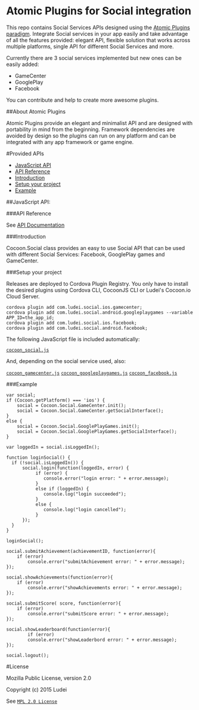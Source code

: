 
Atomic Plugins for Social integration
========================================

This repo contains Social Services APIs designed using the [Atomic Plugins paradigm](#about-atomic-plugins). Integrate Social services in your app easily and take advantage of all the features provided: elegant API, flexible solution that works across multiple platforms, single API for different Social Services and more. 
 
Currently there are 3 social services implemented but new ones can be easily added:

* GameCenter
* GooglePlay 
* Facebook

You can contribute and help to create more awesome plugins.

##About Atomic Plugins

Atomic Plugins provide an elegant and minimalist API and are designed with portability in mind from the beginning. Framework dependencies are avoided by design so the plugins can run on any platform and can be integrated with any app framework or game engine. 

#Provided APIs

  * [JavaScript API](#javascript-api)
  * [API Reference](#api-reference)
  * [Introduction](#introduction)
  * [Setup your project](#setup-your-project)
  * [Example](#example-1)

##JavaScript API:

###API Reference

See [API Documentation](http://ludei.github.io/cocoon-common/dist/doc/js/Cocoon.Social.html)

###Introduction 

Cocoon.Social class provides an easy to use Social API that can be used with different Social Services: Facebook, GooglePlay games and GameCenter.

###Setup your project

Releases are deployed to Cordova Plugin Registry. You only have to install the desired plugins using Cordova CLI, CocoonJS CLI or Ludei's Cocoon.io Cloud Server.

    cordova plugin add com.ludei.social.ios.gamecenter;
    cordova plugin add com.ludei.social.android.googleplaygames --variable APP_ID=the_app_id;
    cordova plugin add com.ludei.social.ios.facebook;
    cordova plugin add com.ludei.social.android.facebook;

The following JavaScript file is included automatically:

[`cocoon_social.js`](src/js/cocoon_social.js)

And, depending on the social service used, also: 

[`cocoon_gamecenter.js`](https://github.com/ludei/atomic-plugins-gamecenter/blob/master/src/js/cocoon_gamecenter.js)
[`cocoon_googleplaygames.js`]()
[`cocoon_facebook.js`]()

###Example

	var social;
	if (Cocoon.getPlatform() === 'ios') {
		social = Cocoon.Social.GameCenter.init();
		social = Cocoon.Social.GameCenter.getSocialInterface();
	}
	else {
		social = Cocoon.Social.GooglePlayGames.init();
		social = Cocoon.Social.GooglePlayGames.getSocialInterface();
	}

	var loggedIn = social.isLoggedIn();

	function loginSocial() {
	  if (!social.isLoggedIn()) {
	      social.login(function(loggedIn, error) {
	           if (error) {
	              console.error("login error: " + error.message);
	           }
	           else if (loggedIn) {
	              console.log("login succeeded");
	           }
	           else {
	              console.log("login cancelled");
	           }
	      });
	  }
	}

	loginSocial();

    social.submitAchievement(achievementID, function(error){
    	if (error)
        	console.error("submitAchievement error: " + error.message);
	});

	social.showAchievements(function(error){
    	if (error)
        	console.error("showAchievements error: " + error.message);
	});

	social.submitScore( score, function(error){
		if (error)
    		console.error("submitScore error: " + error.message);
	});

	social.showLeaderboard(function(error){
			if (error)
 			console.error("showLeaderbord error: " + error.message);
	});
	
    social.logout();

#License

Mozilla Public License, version 2.0

Copyright (c) 2015 Ludei 

See [`MPL 2.0 License`](LICENSE)

